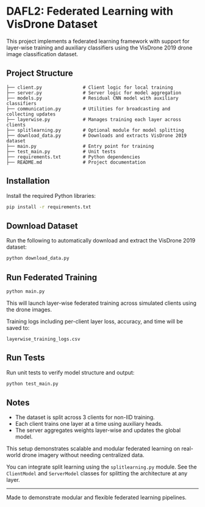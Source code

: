 # DAFL2: Federated Learning with VisDrone Dataset

This project implements a federated learning framework with support for layer-wise training and auxiliary classifiers using the VisDrone 2019 drone image classification dataset.

## Project Structure
```
├── client.py               # Client logic for local training
├── server.py               # Server logic for model aggregation
├── models.py               # Residual CNN model with auxiliary classifiers
├── communication.py        # Utilities for broadcasting and collecting updates
├── layerwise.py            # Manages training each layer across clients
├── splitlearning.py        # Optional module for model splitting
├── download_data.py        # Downloads and extracts VisDrone 2019 dataset
├── main.py                 # Entry point for training
├── test_main.py            # Unit tests
├── requirements.txt        # Python dependencies
├── README.md               # Project documentation
```

## Installation
Install the required Python libraries:
```bash
pip install -r requirements.txt
```

## Download Dataset
Run the following to automatically download and extract the VisDrone 2019 dataset:
```bash
python download_data.py
```

## Run Federated Training
```bash
python main.py
```
This will launch layer-wise federated training across simulated clients using the drone images.

Training logs including per-client layer loss, accuracy, and time will be saved to:
```
layerwise_training_logs.csv
```

## Run Tests
Run unit tests to verify model structure and output:
```bash
python test_main.py
```

## Notes
- The dataset is split across 3 clients for non-IID training.
- Each client trains one layer at a time using auxiliary heads.
- The server aggregates weights layer-wise and updates the global model.

This setup demonstrates scalable and modular federated learning on real-world drone imagery without needing centralized data.

You can integrate split learning using the `splitlearning.py` module. See the `ClientModel` and `ServerModel` classes for splitting the architecture at any layer.

---

Made to demonstrate modular and flexible federated learning pipelines.
